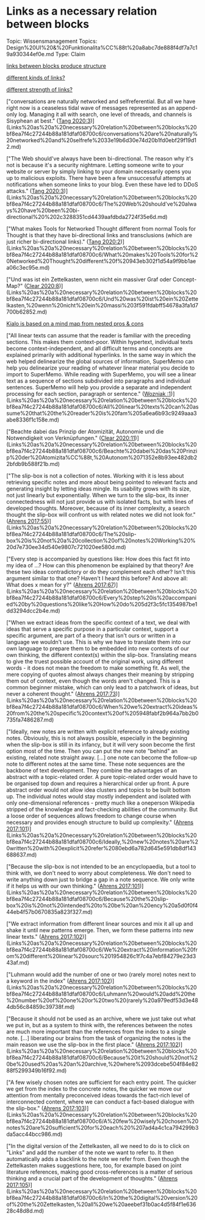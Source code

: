 # Links as a necessary relation between blocks

Topic: Wissensmanagement
Topics: Design%20UI%20&%20Funktionalita%CC%88t%20a8abc7de888f4df7a7c19a930344ef0e.md
Type: Claim

[links between blocks produce structure](Links%20as%20a%20necessary%20relation%20between%20blocks%20bf8ea7f4c27244b88a181dfaf08700c6/links%20between%20blocks%20produce%20structure%20f9ded2da7441491aad123d5d151754fc.md)

[different kinds of links?](Links%20as%20a%20necessary%20relation%20between%20blocks%20bf8ea7f4c27244b88a181dfaf08700c6/different%20kinds%20of%20links%20e23a4da9c9c04f6d8ad50ec0ada14eaa.md)

[different strength of links?](Links%20as%20a%20necessary%20relation%20between%20blocks%20bf8ea7f4c27244b88a181dfaf08700c6/different%20strength%20of%20links%208b057a30d7c641ff850bc9e57ba29c30.md)

["conversations are naturally networked and selfreferential. But all we have right now is a ceaseless tidal wave of messages represented as an append-only log. Managing it all with search, one level of threads, and channels is Sisyphean at best." ([Tang 2020:3](zotero://open-pdf/library/items/KTGD8N25?page=3))](Links%20as%20a%20necessary%20relation%20between%20blocks%20bf8ea7f4c27244b88a181dfaf08700c6/conversations%20are%20naturally%20networked%20and%20selfrefe%2033e19b6d30e74d20b1fd0ebf29f19d12.md)

["The Web should've always have been bi-directional. The reason why it's not is because it's a security nightmare. Letting someone write to your website or server by simply linking to your domain necessarily opens you up to malicious exploits. There have been a few unsuccessful attempts at notifications when someone links to your blog. Even these have led to DDoS attacks." ([Tang 2020:3](zotero://open-pdf/library/items/KTGD8N25?page=3))](Links%20as%20a%20necessary%20relation%20between%20blocks%20bf8ea7f4c27244b88a181dfaf08700c6/The%20Web%20should've%20always%20have%20been%20bi-directional%20%202c3288351cd4439aafdbda2724f35e6d.md)

["What makes Tools for Networked Thought different from normal Tools for Thought is that they have bi-directional links and transclusions (which are just richer bi-directional links)." ([Tang 2020:2](zotero://open-pdf/library/items/KTGD8N25?page=2))](Links%20as%20a%20necessary%20relation%20between%20blocks%20bf8ea7f4c27244b88a181dfaf08700c6/What%20makes%20Tools%20for%20Networked%20Thought%20different%20f%20943eb302f1d54a9f9bb1aea06c3ec95e.md)

["Und was ist ein Zettelkasten, wenn nicht ein massiver Graf oder Concept-Map?" ([Clear 2020:8](zotero://open-pdf/library/items/SFQLIRC3?page=8))](Links%20as%20a%20necessary%20relation%20between%20blocks%20bf8ea7f4c27244b88a181dfaf08700c6/Und%20was%20ist%20ein%20Zettelkasten,%20wenn%20nicht%20ein%20massi%203f591fdabff54678a3fa1d7700b62852.md)

[Kialo is based on a mind map from nested pros & cons](Links%20as%20a%20necessary%20relation%20between%20blocks%20bf8ea7f4c27244b88a181dfaf08700c6/Kialo%20is%20based%20on%20a%20mind%20map%20from%20nested%20pros%20&%20co%20f028e578c0484dddbb80f059726fafd9.md)

["All linear texts can assume that the reader is familiar with the preceding sections. This makes them context-poor. Within hypertext, individual texts become context-independent, and all difficult terms and concepts are explained primarily with additional hyperlinks. In the same way in which the web helped delinearize the global sources of information, SuperMemo can help you delinearize your reading of whatever linear material you decide to import to SuperMemo. While reading with SuperMemo, you will see a linear text as a sequence of sections subdivided into paragraphs and individual sentences. SuperMemo will help you provide a separate and independent processing for each section, paragraph or sentence." ([Wozniak :1](zotero://open-pdf/library/items/F9MVCIM6?page=1))](Links%20as%20a%20necessary%20relation%20between%20blocks%20bf8ea7f4c27244b88a181dfaf08700c6/All%20linear%20texts%20can%20assume%20that%20the%20reader%20is%20fam%205a6ea6b93c9249aaa3abe8336f1c158e.md)

["Beachte dabei das Prinzip der Atomizität, Autonomie und die Notwendigkeit von Verknüpfungen." ([Clear 2020:11](zotero://open-pdf/library/items/SFQLIRC3?page=11))](Links%20as%20a%20necessary%20relation%20between%20blocks%20bf8ea7f4c27244b88a181dfaf08700c6/Beachte%20dabei%20das%20Prinzip%20der%20Atomizita%CC%88t,%20Autonom%2071352e8b93ee482db22bfdb9b588f21b.md)

["The slip-box is not a collection of notes. Working with it is less about retrieving specific notes and more about being pointed to relevant facts and generating insight by letting ideas mingle. Its usability grows with its size, not just linearly but exponentially. When we turn to the slip-box, its inner connectedness will not just provide us with isolated facts, but with lines of developed thoughts. Moreover, because of its inner complexity, a search thought the slip-box will confront us with related notes we did not look for." ([Ahrens 2017:55](zotero://open-pdf/library/items/ZYMH3KIN?page=55))](Links%20as%20a%20necessary%20relation%20between%20blocks%20bf8ea7f4c27244b88a181dfaf08700c6/The%20slip-box%20is%20not%20a%20collection%20of%20notes%20Working%20%20d7e730ee34d540e9807c721020ee580d.md)

["Every step is accompanied by questions like: How does this fact fit into my idea of ...? How can this phenomenon be explained by that theory? Are these two ideas contradictory or do they complement each other? Isn't this argument similar to that one? Haven't I heard this before? And above all: What does x mean for y?" ([Ahrens 2017:67](zotero://open-pdf/library/items/ZYMH3KIN?page=67))](Links%20as%20a%20necessary%20relation%20between%20blocks%20bf8ea7f4c27244b88a181dfaf08700c6/Every%20step%20is%20accompanied%20by%20questions%20like%20How%20do%205d2f3c5fc1354987be1dd3294dcc2b4e.md)

["When we extract ideas from the specific context of a text, we deal with ideas that serve a specific purpose in a particular context, support a specific argument, are part of a theory that isn't ours or written in a language we wouldn't use. This is why we have to translate them into our own language to prepare them to be embedded into new contexts of our own thinking, the different context(s) within the slip-box. Translating means to give the truest possible account of the original work, using different words - it does not mean the freedom to make something fit. As well, the mere copying of quotes almost always changes their meaning by stripping them out of context, even though the words aren't changed. This is a common beginner mistake, which can only lead to a patchwork of ideas, but never a coherent thought." ([Ahrens 2017:73](zotero://open-pdf/library/items/ZYMH3KIN?page=73))](Links%20as%20a%20necessary%20relation%20between%20blocks%20bf8ea7f4c27244b88a181dfaf08700c6/When%20we%20extract%20ideas%20from%20the%20specific%20context%20of%205948fabf2b964a7bb2b0735fa7486287.md)

["Ideally, new notes are written with explicit reference to already existing notes. Obviously, this is not always possible, especially in the beginning when the slip-box is still in its infancy, but it will very soon become the first option most of the time. Then you can put the new note "behind" an existing, related note straight away. […] one note can become the follow-up note to different notes at the same time. These note sequences are the backbone of text development. They combine the advantages of an abstract with a topic-related order. A pure topic-related order would have to be organised top down and requires a hierarchical order up front. A pure abstract order would not allow idea clusters and topics to be built bottom up. The individual notes would stay mostly independent and isolated with only one-dimensional references - pretty much like a oneperson Wikipedia stripped of the knowledge and fact-checking abilities of the community. But a loose order of sequences allows freedom to change course when necessary and provides enough structure to build up complexity." ([Ahrens 2017:101](zotero://open-pdf/library/items/ZYMH3KIN?page=101))](Links%20as%20a%20necessary%20relation%20between%20blocks%20bf8ea7f4c27244b88a181dfaf08700c6/Ideally,%20new%20notes%20are%20written%20with%20explicit%20refer%2080ebd6a782d645e591db8df143688637.md)

["Because the slip-box is not intended to be an encyclopaedia, but a tool to think with, we don't need to worry about completeness. We don't need to write anything down just to bridge a gap in a note sequence. We only write if it helps us with our own thinking." ([Ahrens 2017:101](zotero://open-pdf/library/items/ZYMH3KIN?page=101))](Links%20as%20a%20necessary%20relation%20between%20blocks%20bf8ea7f4c27244b88a181dfaf08700c6/Because%20the%20slip-box%20is%20not%20intended%20to%20be%20an%20ency%20a5d0f0f444eb4f57b0670835a823f327.md)

["We extract information from different linear sources and mix it all up and shake it until new patterns emerge. Then, we form these patterns into new linear texts." ([Ahrens 2017:102](zotero://open-pdf/library/items/ZYMH3KIN?page=102))](Links%20as%20a%20necessary%20relation%20between%20blocks%20bf8ea7f4c27244b88a181dfaf08700c6/We%20extract%20information%20from%20different%20linear%20sourc%201954826c1f7c4a7ebf84279e23d343af.md)

["Luhmann would add the number of one or two (rarely more) notes next to a keyword in the index" ([Ahrens 2017:102](zotero://open-pdf/library/items/ZYMH3KIN?page=102))](Links%20as%20a%20necessary%20relation%20between%20blocks%20bf8ea7f4c27244b88a181dfaf08700c6/Luhmann%20would%20add%20the%20number%20of%20one%20or%20two%20(rarely%20a979edf53d3e484db56c84859c39738f.md)

["Because it should not be used as an archive, where we just take out what we put in, but as a system to think with, the references between the notes are much more important than the references from the index to a single note. […] liberating our brains from the task of organizing the notes is the main reason we use the slip-box in the first place." ([Ahrens 2017:102](zotero://open-pdf/library/items/ZYMH3KIN?page=102))](Links%20as%20a%20necessary%20relation%20between%20blocks%20bf8ea7f4c27244b88a181dfaf08700c6/Because%20it%20should%20not%20be%20used%20as%20an%20archive,%20where%2093dcebe504f84e8288f5299349b16f92.md)

["A few wisely chosen notes are sufficient for each entry point. The quicker we get from the index to the concrete notes, the quicker we move our attention from mentally preconceived ideas towards the fact-rich level of interconnected content, where we can conduct a fact-based dialogue with the slip-box." ([Ahrens 2017:103](zotero://open-pdf/library/items/ZYMH3KIN?page=103))](Links%20as%20a%20necessary%20relation%20between%20blocks%20bf8ea7f4c27244b88a181dfaf08700c6/A%20few%20wisely%20chosen%20notes%20are%20sufficient%20for%20each%20%207ad4a4c1ca794299b3da5acc44bcc986.md)

["In the digital version of the Zettelkasten, all we need to do is to click on "Links" and add the number of the note we want to refer to. It then automatically adds a backlink to the note we refer from. Even though the Zettelkasten makes suggestions here, too, for example based on joint literature references, making good cross-references is a matter of serious thinking and a crucial part of the development of thoughts." ([Ahrens 2017:105](zotero://open-pdf/library/items/ZYMH3KIN?page=105))](Links%20as%20a%20necessary%20relation%20between%20blocks%20bf8ea7f4c27244b88a181dfaf08700c6/In%20the%20digital%20version%20of%20the%20Zettelkasten,%20all%20we%20aeebef31b0ac4d5f84f1e63628c48d8d.md)